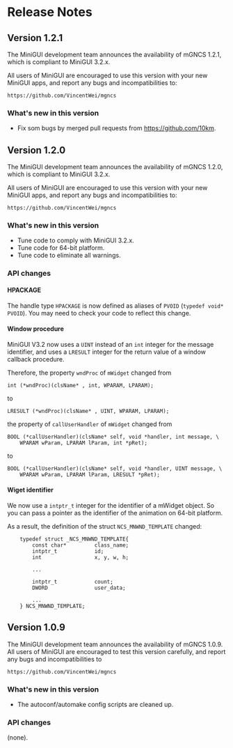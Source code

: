 # Release Notes

## Version 1.2.1

The MiniGUI development team announces the availability of mGNCS 1.2.1,
which is compliant to MiniGUI 3.2.x.

All users of MiniGUI are encouraged to use this version with your new MiniGUI
apps, and report any bugs and incompatibilities to:

    https://github.com/VincentWei/mgncs

### What's new in this version

  * Fix som bugs by merged pull requests from https://github.com/10km.

## Version 1.2.0

The MiniGUI development team announces the availability of mGNCS 1.2.0,
which is compliant to MiniGUI 3.2.x.

All users of MiniGUI are encouraged to use this version with your new MiniGUI
apps, and report any bugs and incompatibilities to:

    https://github.com/VincentWei/mgncs

### What's new in this version

  * Tune code to comply with MiniGUI 3.2.x.
  * Tune code for 64-bit platform.
  * Tune code to eliminate all warnings.

### API changes

#### HPACKAGE

The handle type `HPACKAGE` is now defined as aliases of `PVOID` 
(`typedef void* PVOID`). You may need to check your code to 
reflect this change. 

#### Window procedure

MiniGUI V3.2 now uses a `UINT` instead of an `int` integer for 
the message identifier, and uses a `LRESULT` integer for the return 
value of a window callback procedure. 

Therefore, the property `wndProc` of `mWidget` changed from

    int (*wndProc)(clsName* , int, WPARAM, LPARAM);
to

    LRESULT (*wndProc)(clsName* , UINT, WPARAM, LPARAM);

the property of `callUserHandler` of `mWidget` changed from

    BOOL (*callUserHandler)(clsName* self, void *handler, int message, \
        WPARAM wParam, LPARAM lParam, int *pRet);

to

    BOOL (*callUserHandler)(clsName* self, void *handler, UINT message, \
        WPARAM wParam, LPARAM lParam, LRESULT *pRet);

#### Wiget identifier

We now use a `intptr_t` integer for the identifier of a mWidget object. 
So you can pass a pointer as the identifier of the animation on 64-bit 
platform. 

As a result, the definition of the struct `NCS_MNWND_TEMPLATE` changed:

        typedef struct _NCS_MNWND_TEMPLATE{
            const char*         class_name;
            intptr_t            id;
            int                 x, y, w, h;

            ...

            intptr_t            count;
            DWORD               user_data;

            ...
        } NCS_MNWND_TEMPLATE;

## Version 1.0.9

The MiniGUI development team announces the availability of mGNCS 1.0.9.
All users of MiniGUI are encouraged to test this version carefully, and 
report any bugs and incompatibilities to

    https://github.com/VincentWei/mgncs

### What's new in this version

  * The autoconf/automake config scripts are cleaned up.

### API changes

(none).
